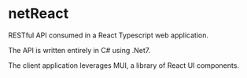 # netReact
RESTful API consumed in a React Typescript web application.

The API is written entirely in C# using .Net7.

The client application leverages MUI, a library of React UI components.
